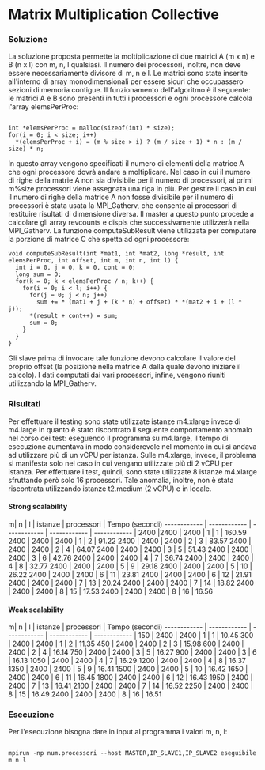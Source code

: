 # Matrix Multiplication Collective #
### Soluzione ###
La soluzione proposta permette la moltiplicazione di due matrici A (m x n) e B (n x l) con m, n, l qualsiasi. Il numero dei processori, inoltre, non deve essere necessariamente divisore di m, n e l.
Le matrici sono state inserite all'interno di array monodimensionali per essere sicuri che occupassero sezioni di memoria contigue.
Il funzionamento dell'algoritmo è il seguente: le matrici A e B sono presenti in tutti i processori e ogni processore calcola l'array elemsPerProc:

```

int *elemsPerProc = malloc(sizeof(int) * size);
for(i = 0; i < size; i++)
  *(elemsPerProc + i) = (m % size > i) ? (m / size + 1) * n : (m / size) * n;

```

In questo array vengono specificati il numero di elementi della matrice A che ogni processore dovrà andare a moltiplicare. Nel caso in cui il numero di righe della matrie A non sia divisibile per il numero di processori, ai primi m%size processori viene assegnata una riga in più.
Per gestire il caso in cui il numero di righe della matrice A non fosse divisibile per il numero di processori è stata usata la MPI_Gatherv, che consente ai processori di restituire risultati di dimensione diversa.
Il master a questo punto procede a calcolare gli array revcounts e displs che successivamente utilizzerà nella MPI_Gatherv. La funzione computeSubResult viene utilizzata per computare la porzione di matrice C che spetta ad ogni processore:

```
void computeSubResult(int *mat1, int *mat2, long *result, int elemsPerProc, int offset, int m, int n, int l) {
  int i = 0, j = 0, k = 0, cont = 0;
  long sum = 0;
  for(k = 0; k < elemsPerProc / n; k++) {
    for(i = 0; i < l; i++) {
      for(j = 0; j < n; j++)
        sum += * (mat1 + j + (k * n) + offset) * *(mat2 + i + (l * j));
      *(result + cont++) = sum;
      sum = 0;
    }
  }
}

```

Gli slave prima di invocare tale funzione devono calcolare il valore del proprio offset (la posizione nella matrice A dalla quale devono iniziare il calcolo). I dati computati dai vari processori, infine, vengono riuniti utilizzando la MPI_Gatherv.
### Risultati ###
Per effettuare il testing sono state utilizzate istanze m4.xlarge invece di m4.large in quanto è stato riscontrato il seguente comportamento anomalo nel corso dei test: eseguendo il programma su m4.large, il tempo di esecuzione aumentava in modo considerevole nel momento in cui si andava ad utilizzare più di un vCPU per istanza. Sulle m4.xlarge, invece, il problema si manifesta solo nel caso in cui vengano utilizzate più di 2 vCPU per istanza. Per effettuare i test, quindi, sono state utilizzate 8 istanze m4.xlarge sfruttando però solo 16 processori. Tale anomalia, inoltre, non è stata riscontrata utilizzando istanze t2.medium (2 vCPU) e in locale.
#### Strong scalability
m| n | l | istanze | processori | Tempo (secondi)
------------ | ------------ | ------------ | ------------ | ------------ |
2400 |2400 | 2400 | 1 | 1 | 160.59
2400 | 2400 | 2400 |	1 |	2 |	91.22
2400 | 2400 |	2400 | 2 | 3 | 83.57
2400 | 2400 | 2400 | 2 | 4 | 64.07
2400 | 2400 |	2400 | 3 | 5 | 51.43
2400 | 2400 |	2400 | 3 | 6 | 42.76
2400 | 2400	| 2400 | 4 | 7 | 36.74
2400 | 2400	| 2400 | 4 | 8 | 32.77
2400 | 2400	| 2400 | 5 | 9 | 29.18
2400 | 2400	| 2400 | 5 | 10 | 26.22
2400 | 2400	| 2400 | 6 | 11	| 23.81
2400 | 2400	| 2400 | 6 | 12	| 21.91
2400 | 2400	| 2400 | 7 | 13	| 20.24
2400 | 2400	| 2400 | 7 | 14	| 18.82
2400 | 2400	| 2400 | 8 | 15	| 17.53
2400 | 2400	| 2400 | 8 | 16	| 16.56

#### Weak scalability
m| n | l | istanze | processori | Tempo (secondi)
------------ | ------------ | ------------ | ------------ | ------------ |
150 | 2400 | 2400 |	1 |	1 | 10.45
300 |	2400 | 2400 |	1 |	2 |	11.35
450 |	2400 | 2400 |	2 |	3 |	15.98
600 |	2400 | 2400 |	2 |	4 |	16.14
750 |	2400 | 2400 |	3 |	5 |	16.27
900 |	2400 | 2400 |	3 |	6 |	16.13
1050 | 2400 |	2400 | 4 | 7 | 16.29
1200 | 2400 |	2400 | 4 | 8 | 16.37
1350 | 2400 | 2400 | 5 | 9 | 16.41
1500 | 2400 |	2400 | 5 | 10 |	16.42
1650 | 2400 |	2400 | 6 | 11 |	16.45
1800 | 2400 |	2400 | 6 | 12 |	16.43
1950 | 2400 |	2400 | 7 | 13 |	16.41
2100 | 2400 |	2400 | 7 | 14 |	16.52
2250 | 2400 |	2400 | 8 | 15 |	16.49
2400 | 2400 |	2400 | 8 | 16 |	16.51

### Esecuzione ###
Per l'esecuzione bisogna dare in input al programma i valori m, n, l:

```

mpirun -np num.processori --host MASTER,IP_SLAVE1,IP_SLAVE2 eseguibile m n l

```
